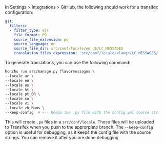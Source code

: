 In Settings > Integrations > GitHub, the following should work for a transifex configuration:

```yml
git:
  filters:
  - filter_type: dir
    file_format: PO
    source_file_extension: po
    source_language: en
    source_file_dir: src/conf/locale/en_US/LC_MESSAGES
    translation_files_expression: 'src/conf/locale/<lang>/LC_MESSAGES/'
```

To generate translations, you can use the following command:

```bash
honcho run src/manage.py flavormessages \
--locale ar \
--locale en \
--locale es \
--locale ht \
--locale pt_BR \
--locale so \
--locale vi \
--locale zh_Hans \
--keep-config  # <-- Keeps the .py file with the config.yml source strings
```

This will create `.po` files in a `src/conf/locale`. Those files will be uploaded to Transifex when you push to the approrpiate branch. The `--keep-config` option is useful for debugging, as it keeps the config file with the source strings. You can remove it after you are done debugging.